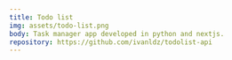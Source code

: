 ```yaml
---
title: Todo list
img: assets/todo-list.png
body: Task manager app developed in python and nextjs.
repository: https://github.com/ivanldz/todolist-api
---
```

